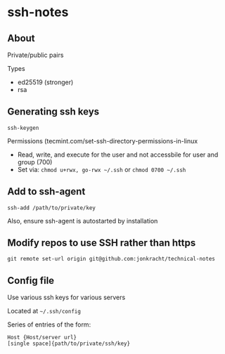 # ssh-notes

## About

Private/public pairs

Types  
* ed25519 (stronger)
* rsa


## Generating ssh keys
`ssh-keygen`

Permissions
(tecmint.com/set-ssh-directory-permissions-in-linux

* Read, write, and execute for the user and not accessbile for user and group (700)
* Set via: `chmod u+rwx, go-rwx ~/.ssh` or `chmod 0700 ~/.ssh`


## Add to ssh-agent

`ssh-add /path/to/private/key`

Also, ensure ssh-agent is autostarted by installation


## Modify repos to use SSH rather than https

`git remote set-url origin git@github.com:jonkracht/technical-notes`


## Config file
Use various ssh keys for various servers

Located at `~/.ssh/config`

Series of entries of the form:
```
Host {Host/server url}
[single space]{path/to/private/ssh/key}
```
